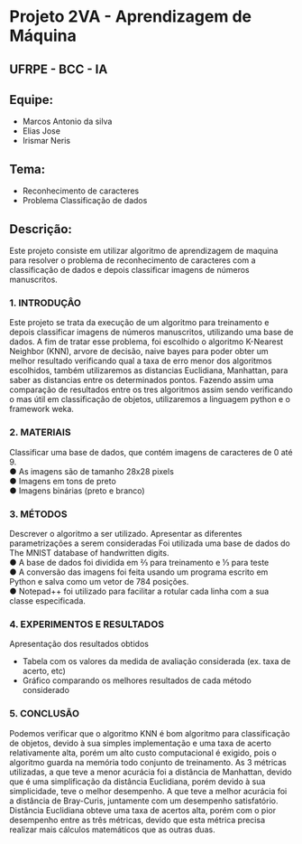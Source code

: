 # Projeto 2VA - Aprendizagem de Máquina				
## UFRPE - BCC - IA

## Equipe:
- Marcos Antonio da silva
- Elias Jose
- Irismar Neris

## Tema: 
- Reconhecimento de caracteres
- Problema Classificação de dados

## Descrição:				
Este projeto consiste em utilizar algoritmo de aprendizagem de maquina para resolver o problema de reconhecimento de caracteres com a classificação de dados e depois classificar imagens de números manuscritos.

### 1. INTRODUÇÂO

Este projeto se trata da execução de um algoritmo para treinamento e depois classificar imagens de números manuscritos, utilizando uma base de dados. A fim de tratar esse problema, foi escolhido o algoritmo K-Nearest Neighbor (KNN), arvore de decisão, naive bayes para poder obter um melhor resultado verificando qual a taxa de erro menor dos algoritmos escolhidos, também utilizaremos as distancias Euclidiana, Manhattan, para saber as distancias entre os determinados pontos. Fazendo assim uma comparação de resultados entre os tres algoritmos assim sendo verificando o mas útil em classificação de objetos, utilizaremos a linguagem python e o framework weka.

### 2. MATERIAIS
 Classificar uma base de dados, que contém imagens de caracteres de 0 até 9.  
 ● As imagens são de tamanho 28x28 pixels  
 ● Imagens em tons de preto  
 ● Imagens binárias (preto e branco)  


### 3. MÉTODOS
Descrever o algoritmo a ser utilizado. 
Apresentar as diferentes parametrizações a serem consideradas
Foi utilizada uma base de dados do The MNIST database of handwritten digits.  
 ● A base de dados foi dividida em ⅔ para treinamento e ⅓ para teste  
 ● A conversão das imagens foi feita usando um programa escrito em Python e  salva como um vetor de 784 posições.  
 ● Notepad++ foi utilizado para facilitar a rotular cada linha com a sua classe  especificada.
 
### 4. EXPERIMENTOS E RESULTADOS
Apresentação dos resultados obtidos
- Tabela com os valores da medida de avaliação considerada (ex. taxa de acerto, etc)
- Gráfico comparando os melhores resultados de cada método considerado


### 5. CONCLUSÃO
Podemos verificar que o algoritmo KNN é bom algoritmo para classificação de objetos,  devido à sua simples implementação e uma taxa de acerto relativamente alta, porém um  alto custo computacional é exigido, pois o algoritmo guarda na memória todo conjunto  de treinamento. As 3 métricas utilizadas, a que teve a menor acurácia foi a distância de  Manhattan, devido que é uma simplificação da distância Euclidiana, porém devido à sua  simplicidade, teve o melhor desempenho. A que teve a melhor acurácia foi a distância  de Bray-Curis, juntamente com um desempenho satisfatório. Distância Euclidiana  obteve uma taxa de acertos alta, porém com o pior desempenho entre as três métricas,  devido que esta métrica precisa realizar mais cálculos matemáticos que as outras duas.   




